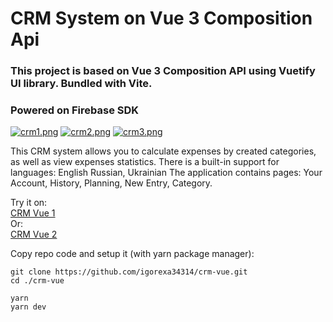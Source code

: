 # CRM System on Vue 3 Composition Api

### This project is based on Vue 3 Composition API using Vuetify UI library. Bundled with Vite. 
### Powered on Firebase SDK

[![crm1.png](https://i.postimg.cc/tTmYxCzP/crm.png)](https://postimg.cc/dkrsMFpt)
[![crm2.png](https://i.postimg.cc/SxsC1sZX/crm1.png)](https://postimg.cc/Yh5vhpBk)
[![crm3.png](https://i.postimg.cc/s2GSyLCs/crm2.png)](https://postimg.cc/Jymt5Ph2)

This CRM system allows you to calculate expenses by created categories, as well as view expenses statistics. There is a built-in support for languages: English Russian, Ukrainian
The application contains pages: Your Account, History, Planning, New Entry, Category.

Try it on:\
[CRM Vue 1](https://crm-vue-f0e4a.web.app "CRM Vue")\
Or:\
[CRM Vue 2](https://crm-vue-f0e4a.firebaseapp.com "CRM Vue")


Copy repo code and setup it (with yarn package manager):
```
git clone https://github.com/igorexa34314/crm-vue.git
cd ./crm-vue
```
```
yarn
yarn dev
```  
